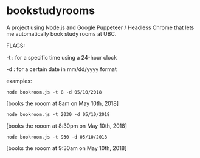 # bookstudyrooms
A project using Node.js and Google Puppeteer / Headless Chrome that lets me automatically book study rooms at UBC.

FLAGS:

-t : for a specific time using a 24-hour clock

-d : for a certain date in mm/dd/yyyy format

examples:

	node bookroom.js -t 8 -d 05/10/2018 

[books the rooom at 8am on May 10th, 2018]


	node bookroom.js -t 2030 -d 05/10/2018 

[books the rooom at 8:30pm on May 10th, 2018]


	node bookroom.js -t 930 -d 05/10/2018 

[books the rooom at 9:30am on May 10th, 2018]
